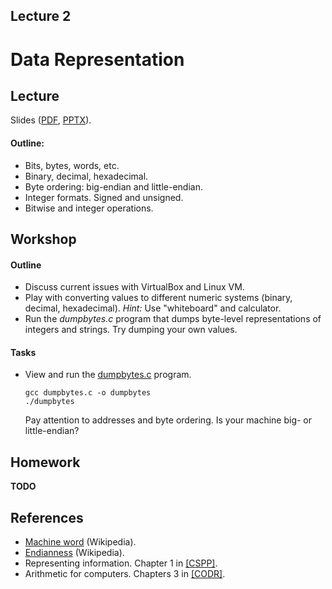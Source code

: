 Lecture 2
---

# Data Representation

## Lecture

Slides ([PDF](CA_Lecture_02.pdf), [PPTX](CA_Lecture_02.pptx)).

#### Outline:

* Bits, bytes, words, etc.
* Binary, decimal, hexadecimal.
* Byte ordering: big-endian and little-endian.
* Integer formats. Signed and unsigned.
* Bitwise and integer operations.

## Workshop

#### Outline

* Discuss current issues with VirtualBox and Linux VM.
* Play with converting values to different numeric systems (binary, decimal, hexadecimal).
  _Hint:_ Use "whiteboard" and calculator.
* Run the _dumpbytes.c_ program that dumps byte-level representations of integers and strings.
  Try dumping your own values.
     
#### Tasks     

* View and run the [dumpbytes.c](
  https://github.com/andrewt0301/hse-acos-course/blob/master/docs/part1ca/02_DataTypes/dumpbytes.c) program.

  ```shell script
  gcc dumpbytes.c -o dumpbytes
  ./dumpbytes
  ```

  Pay attention to addresses and byte ordering.
  Is your machine big- or little-endian?

## Homework

__TODO__

## References

* [Machine word](https://en.wikipedia.org/wiki/Word_%28computer_architecture%29) (Wikipedia).
* [Endianness](https://en.wikipedia.org/wiki/Endianness) (Wikipedia).
* Representing information. Chapter 1 in [[CSPP]](../../books.md).
* Arithmetic for computers. Chapters 3 in [[CODR]](../../books.md).
